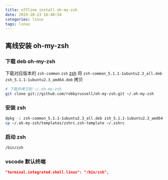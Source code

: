 ```yaml
---
title: offline install oh-my-zsh
date: 2019-10-23 16:40:54
categories: linux
tags: linux
---
```


## 离线安装 oh-my-zsh

### 下载 deb oh-my-zsh

下载对应版本的 `zsh-common` `zsh`
[zsh](http://archive.ubuntu.com/ubuntu/pool/main/z/zsh/)
将 `zsh-common_5.1.1-1ubuntu2.3_all.deb  zsh_5.1.1-1ubuntu2.3_amd64.deb` 拷贝

```bash
# 下载并拷贝到 ~/.oh-my-zsh
git clone git://github.com/robbyrussell/oh-my-zsh.git ~/.oh-my-zsh
```

### 安装 zsh

```bash
dpkg -i zsh-common_5.1.1-1ubuntu2.3_all.deb zsh_5.1.1-1ubuntu2.3_amd64.deb
cp ~/.oh-my-zsh/templates/zshrc.zsh-template ~/.zshrc
```

### 启动 zsh

```bash
/bin/zsh
```

### vscode 默认终端

```json
"terminal.integrated.shell.linux": "/bin/zsh",
```
